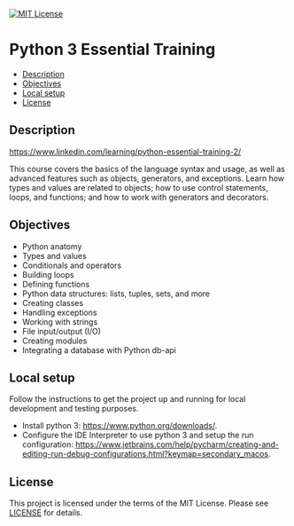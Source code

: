 [![MIT License](https://img.shields.io/badge/License-MIT-green.svg)](LICENSE.md)

# Python 3 Essential Training

* [Description](#description)
* [Objectives](#objectives)
* [Local setup](#local-setup)
* [License](#license)

## Description
https://www.linkedin.com/learning/python-essential-training-2/

This course covers the basics of the language syntax and usage, as well as advanced features such as objects, generators, and exceptions. Learn how types and values are related to objects; how to use control statements, loops, and functions; and how to work with generators and decorators.

## Objectives
- Python anatomy
- Types and values
- Conditionals and operators
- Building loops
- Defining functions
- Python data structures: lists, tuples, sets, and more
- Creating classes
- Handling exceptions
- Working with strings
- File input/output (I/O)
- Creating modules
- Integrating a database with Python db-api

## Local setup
Follow the instructions to get the project up and running for local development and testing purposes.
- Install python 3: https://www.python.org/downloads/. 
- Configure the IDE Interpreter to use python 3 and setup the run configuration: https://www.jetbrains.com/help/pycharm/creating-and-editing-run-debug-configurations.html?keymap=secondary_macos.

## License
This project is licensed under the terms of the MIT License.
Please see [LICENSE](LICENSE.md) for details.


